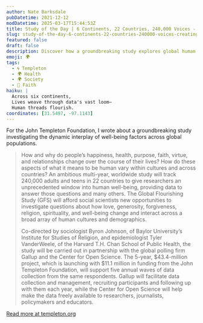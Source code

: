 ```yaml
---
author: Nate Barksdale
pubDatetime: 2021-12-12
modDatetime: 2025-03-17T15:44:53Z
title: Study of the Day | 6 Continents, 22 Countries, 240,000 Voices - Creating an Unprecedented Window on How Humans Can Flourish and Change
slug: study-of-the-day-6-continents-22-countries-240000-voices-creating-an-unprecedented-window-on-how-humans-can-flourish-and-change
featured: false
draft: false
description: Discover how a groundbreaking study explores global human well-being through the diverse lenses of 240,000 individuals from 22 countries.
emoji: 🌍
tags:
  - 🌀 Templeton
  - 🌍 Health
  - 🌍 Society
  - 🙏 Faith
haiku: |
  Across six continents,  
  Lives weave through data's vast loom—  
  Human threads flourish.
coordinates: [31.5497, -97.1143]
---
```


For the John Templeton Foundation, I wrote about a groundbreaking study investigating the dynamic interplay of well-being factors across global populations.

> How and why do people’s happiness, health, purpose, faith, virtue, and relationships change over the course of their lives? How do these aspects of what it means to be human vary within cultures and across countries? An ambitious multi-year, worldwide study will track 240,000 adults and teens in 22 countries to give researchers an unprecedented window into human well-being, providing data to answer those questions and many others. The Global Flourishing Study (GFS) will afford social scientists new opportunities to investigate questions about how love, generosity, forgiveness, religion, spirituality, and well-being change and interact across a broad array of human cultures and demographics.
>
> Co-directed by sociologist Byron Johnson, of Baylor University’s Institute for Studies of Religion, and epidemiologist Tyler VanderWeele, of the Harvard T.H. Chan School of Public Health, the study will be carried out in partnership with the global polling firm Gallup and the Center for Open Science. The 5-year, $43.4-million project, which is launching with $11.1 million in funding from the John Templeton Foundation, will support five annual waves of data collection from the same respondents. Gallup will facilitate data collection and management, recruiting participants and following up with them each year, while the Center for Open Science will help make the data freely available to researchers, journalists, policymakers and educators.

[Read more at templeton.org](https://www.templeton.org/news/6-continents-22-countries-240000-voices-creating-an-unprecedented-window-on-how-humans-can-flourish-and-change)
